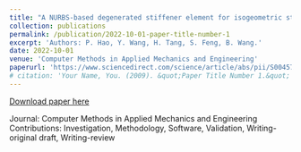 ```yaml
---
title: "A NURBS-based degenerated stiffener element for isogeometric static and buckling analysis"
collection: publications
permalink: /publication/2022-10-01-paper-title-number-1
excerpt: 'Authors: P. Hao, Y. Wang, H. Tang, S. Feng, B. Wang.'
date: 2022-10-01
venue: 'Computer Methods in Applied Mechanics and Engineering'
paperurl: 'https://www.sciencedirect.com/science/article/abs/pii/S0045782522003814'
# citation: 'Your Name, You. (2009). &quot;Paper Title Number 1.&quot; <i>Journal 1</i>. 1(1).'
---
```


[Download paper here](https://www.sciencedirect.com/science/article/abs/pii/S0045782522003814)

Journal: Computer Methods in Applied Mechanics and Engineering
Contributions: Investigation, Methodology, Software, Validation, Writing-original draft, Writing-review